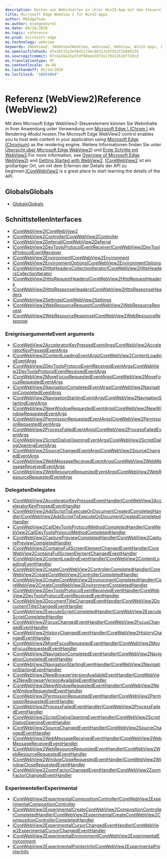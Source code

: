 ```yaml
---
description: Hosten von Webinhalten in ihrer Win32-App mit dem Steuerelement "Microsoft Edge WebView 2"
title: Microsoft Edge WebView 2 für Win32-apps
author: MSEdgeTeam
ms.author: msedgedevrel
ms.date: 04/20/2020
ms.topic: reference
ms.prod: microsoft-edge
ms.technology: webview
keywords: IWebView2, IWebView2WebView, webview2, WebView, Win32-apps, Win32, Edge, ICoreWebView2, ICoreWebView2Controller, Browser-Steuerelement, Edge-HTML
ms.openlocfilehash: d7e38f25a3e58d21744c8631319f553f2b0962fb
ms.sourcegitcommit: 07cda56425e5fdf90eeb3972e17041261bf720cd
ms.translationtype: MT
ms.contentlocale: de-DE
ms.lasthandoff: 05/14/2020
ms.locfileid: "10654064"
---
```

# <span data-ttu-id="31816-104">Referenz (WebView2)</span><span class="sxs-lookup"><span data-stu-id="31816-104">Reference (WebView2)</span></span>  

<span data-ttu-id="31816-105">Mit dem Microsoft Edge WebView2-Steuerelement können Sie Webinhalte in Ihrer Anwendung unter Verwendung von [Microsoft Edge \ (Chrom \)](https://www.microsoftedgeinsider.com) als Rendering-Modul hosten.</span><span class="sxs-lookup"><span data-stu-id="31816-105">The Microsoft Edge WebView2 control enables you to host web content in your application using [Microsoft Edge \(Chromium\)](https://www.microsoftedgeinsider.com) as the rendering engine.</span></span>  <span data-ttu-id="31816-106">Weitere Informationen finden Sie unter [Übersicht über Microsoft Edge WebView2](../../index.md)) und [Erste Schritte mit WebView2](../../gettingstarted/win32.md).</span><span class="sxs-lookup"><span data-stu-id="31816-106">For more information, see [Overview of Microsoft Edge WebView2](../../index.md)) and [Getting Started with WebView2](../../gettingstarted/win32.md).</span></span>  <span data-ttu-id="31816-107">[ICoreWebView2](0-9-488/ICoreWebView2.md) ist ein großartiger Ort, um mit dem Erlernen der Details der API zu beginnen.</span><span class="sxs-lookup"><span data-stu-id="31816-107">[ICoreWebView2](0-9-488/ICoreWebView2.md) is a great place to start learning the details of the API.</span></span>  

## <span data-ttu-id="31816-108">Globals</span><span class="sxs-lookup"><span data-stu-id="31816-108">Globals</span></span>  

*   [<span data-ttu-id="31816-109">Globals</span><span class="sxs-lookup"><span data-stu-id="31816-109">Globals</span></span>](0-9-430/webview2-idl.md)  

## <span data-ttu-id="31816-110">Schnittstellen</span><span class="sxs-lookup"><span data-stu-id="31816-110">Interfaces</span></span>  
*   [<span data-ttu-id="31816-111">ICoreWebView2</span><span class="sxs-lookup"><span data-stu-id="31816-111">ICoreWebView2</span></span>](0-9-488/icorewebview2.md)
*   [<span data-ttu-id="31816-112">ICoreWebView2Controller</span><span class="sxs-lookup"><span data-stu-id="31816-112">ICoreWebView2Controller</span></span>](0-9-488/icorewebview2controller.md)
*   [<span data-ttu-id="31816-113">ICoreWebView2Deferral</span><span class="sxs-lookup"><span data-stu-id="31816-113">ICoreWebView2Deferral</span></span>](0-9-488/icorewebview2deferral.md)
*   [<span data-ttu-id="31816-114">ICoreWebView2DevToolsProtocolEventReceiver</span><span class="sxs-lookup"><span data-stu-id="31816-114">ICoreWebView2DevToolsProtocolEventReceiver</span></span>](0-9-488/icorewebview2devtoolsprotocoleventreceiver.md)
*   [<span data-ttu-id="31816-115">ICoreWebView2Environment</span><span class="sxs-lookup"><span data-stu-id="31816-115">ICoreWebView2Environment</span></span>](0-9-488/icorewebview2environment.md)
*   [<span data-ttu-id="31816-116">ICoreWebView2EnvironmentOptions</span><span class="sxs-lookup"><span data-stu-id="31816-116">ICoreWebView2EnvironmentOptions</span></span>](0-9-488/icorewebview2environmentoptions.md)
*   [<span data-ttu-id="31816-117">ICoreWebView2HttpHeadersCollectionIterator</span><span class="sxs-lookup"><span data-stu-id="31816-117">ICoreWebView2HttpHeadersCollectionIterator</span></span>](0-9-488/icorewebview2httpheaderscollectioniterator.md)
*   [<span data-ttu-id="31816-118">ICoreWebView2HttpRequestHeaders</span><span class="sxs-lookup"><span data-stu-id="31816-118">ICoreWebView2HttpRequestHeaders</span></span>](0-9-488/icorewebview2httprequestheaders.md)
*   [<span data-ttu-id="31816-119">ICoreWebView2HttpResponseHeaders</span><span class="sxs-lookup"><span data-stu-id="31816-119">ICoreWebView2HttpResponseHeaders</span></span>](0-9-488/icorewebview2httpresponseheaders.md)
*   [<span data-ttu-id="31816-120">ICoreWebView2Settings</span><span class="sxs-lookup"><span data-stu-id="31816-120">ICoreWebView2Settings</span></span>](0-9-488/icorewebview2settings.md)
*   [<span data-ttu-id="31816-121">ICoreWebView2WebResourceRequest</span><span class="sxs-lookup"><span data-stu-id="31816-121">ICoreWebView2WebResourceRequest</span></span>](0-9-488/icorewebview2webresourcerequest.md)
*   [<span data-ttu-id="31816-122">ICoreWebView2WebResourceResponse</span><span class="sxs-lookup"><span data-stu-id="31816-122">ICoreWebView2WebResourceResponse</span></span>](0-9-488/icorewebview2webresourceresponse.md)

### <span data-ttu-id="31816-123">Ereignisargumente</span><span class="sxs-lookup"><span data-stu-id="31816-123">Event arguments</span></span>

*   [<span data-ttu-id="31816-124">ICoreWebView2AcceleratorKeyPressedEventArgs</span><span class="sxs-lookup"><span data-stu-id="31816-124">ICoreWebView2AcceleratorKeyPressedEventArgs</span></span>](0-9-488/icorewebview2acceleratorkeypressedeventargs.md)
*   [<span data-ttu-id="31816-125">ICoreWebView2ContentLoadingEventArgs</span><span class="sxs-lookup"><span data-stu-id="31816-125">ICoreWebView2ContentLoadingEventArgs</span></span>](0-9-488/icorewebview2contentloadingeventargs.md)
*   [<span data-ttu-id="31816-126">ICoreWebView2DevToolsProtocolEventReceivedEventArgs</span><span class="sxs-lookup"><span data-stu-id="31816-126">ICoreWebView2DevToolsProtocolEventReceivedEventArgs</span></span>](0-9-488/icorewebview2devtoolsprotocoleventreceivedeventargs.md)
*   [<span data-ttu-id="31816-127">ICoreWebView2MoveFocusRequestedEventArgs</span><span class="sxs-lookup"><span data-stu-id="31816-127">ICoreWebView2MoveFocusRequestedEventArgs</span></span>](0-9-488/icorewebview2movefocusrequestedeventargs.md)
*   [<span data-ttu-id="31816-128">ICoreWebView2NavigationCompletedEventArgs</span><span class="sxs-lookup"><span data-stu-id="31816-128">ICoreWebView2NavigationCompletedEventArgs</span></span>](0-9-488/icorewebview2navigationcompletedeventargs.md)
*   [<span data-ttu-id="31816-129">ICoreWebView2NavigationStartingEventArgs</span><span class="sxs-lookup"><span data-stu-id="31816-129">ICoreWebView2NavigationStartingEventArgs</span></span>](0-9-488/icorewebview2navigationstartingeventargs.md)
*   [<span data-ttu-id="31816-130">ICoreWebView2NewWindowRequestedEventArgs</span><span class="sxs-lookup"><span data-stu-id="31816-130">ICoreWebView2NewWindowRequestedEventArgs</span></span>](0-9-488/icorewebview2newwindowrequestedeventargs.md)
*   [<span data-ttu-id="31816-131">ICoreWebView2PermissionRequestedEventArgs</span><span class="sxs-lookup"><span data-stu-id="31816-131">ICoreWebView2PermissionRequestedEventArgs</span></span>](0-9-488/icorewebview2permissionrequestedeventargs.md)
*   [<span data-ttu-id="31816-132">ICoreWebView2ProcessFailedEventArgs</span><span class="sxs-lookup"><span data-stu-id="31816-132">ICoreWebView2ProcessFailedEventArgs</span></span>](0-9-488/icorewebview2processfailedeventargs.md)
*   [<span data-ttu-id="31816-133">ICoreWebView2ScriptDialogOpeningEventArgs</span><span class="sxs-lookup"><span data-stu-id="31816-133">ICoreWebView2ScriptDialogOpeningEventArgs</span></span>](0-9-488/icorewebview2scriptdialogopeningeventargs.md)
*   [<span data-ttu-id="31816-134">ICoreWebView2SourceChangedEventArgs</span><span class="sxs-lookup"><span data-stu-id="31816-134">ICoreWebView2SourceChangedEventArgs</span></span>](0-9-488/icorewebview2sourcechangedeventargs.md)
*   [<span data-ttu-id="31816-135">ICoreWebView2WebMessageReceivedEventArgs</span><span class="sxs-lookup"><span data-stu-id="31816-135">ICoreWebView2WebMessageReceivedEventArgs</span></span>](0-9-488/icorewebview2webmessagereceivedeventargs.md)
*   [<span data-ttu-id="31816-136">ICoreWebView2WebResourceRequestedEventArgs</span><span class="sxs-lookup"><span data-stu-id="31816-136">ICoreWebView2WebResourceRequestedEventArgs</span></span>](0-9-488/icorewebview2webresourcerequestedeventargs.md)

### <span data-ttu-id="31816-137">Delegaten</span><span class="sxs-lookup"><span data-stu-id="31816-137">Delegates</span></span>

*   [<span data-ttu-id="31816-138">ICoreWebView2AcceleratorKeyPressedEventHandler</span><span class="sxs-lookup"><span data-stu-id="31816-138">ICoreWebView2AcceleratorKeyPressedEventHandler</span></span>](0-9-488/icorewebview2acceleratorkeypressedeventhandler.md)
*   [<span data-ttu-id="31816-139">ICoreWebView2AddScriptToExecuteOnDocumentCreatedCompletedHandler</span><span class="sxs-lookup"><span data-stu-id="31816-139">ICoreWebView2AddScriptToExecuteOnDocumentCreatedCompletedHandler</span></span>](0-9-488/icorewebview2addscripttoexecuteondocumentcreatedcompletedhandler.md)
*   [<span data-ttu-id="31816-140">ICoreWebView2CallDevToolsProtocolMethodCompletedHandler</span><span class="sxs-lookup"><span data-stu-id="31816-140">ICoreWebView2CallDevToolsProtocolMethodCompletedHandler</span></span>](0-9-488/icorewebview2calldevtoolsprotocolmethodcompletedhandler.md)
*   [<span data-ttu-id="31816-141">ICoreWebView2CapturePreviewCompletedHandler</span><span class="sxs-lookup"><span data-stu-id="31816-141">ICoreWebView2CapturePreviewCompletedHandler</span></span>](0-9-488/icorewebview2capturepreviewcompletedhandler.md)
*   [<span data-ttu-id="31816-142">ICoreWebView2ContainsFullScreenElementChangedEventHandler</span><span class="sxs-lookup"><span data-stu-id="31816-142">ICoreWebView2ContainsFullScreenElementChangedEventHandler</span></span>](0-9-488/icorewebview2containsfullscreenelementchangedeventhandler.md)
*   [<span data-ttu-id="31816-143">ICoreWebView2ContentLoadingEventHandler</span><span class="sxs-lookup"><span data-stu-id="31816-143">ICoreWebView2ContentLoadingEventHandler</span></span>](0-9-488/icorewebview2contentloadingeventhandler.md)
*   [<span data-ttu-id="31816-144">ICoreWebView2CreateCoreWebView2ControllerCompletedHandler</span><span class="sxs-lookup"><span data-stu-id="31816-144">ICoreWebView2CreateCoreWebView2ControllerCompletedHandler</span></span>](0-9-488/icorewebview2createcorewebview2controllercompletedhandler.md)
*   [<span data-ttu-id="31816-145">ICoreWebView2CreateCoreWebView2EnvironmentCompletedHandler</span><span class="sxs-lookup"><span data-stu-id="31816-145">ICoreWebView2CreateCoreWebView2EnvironmentCompletedHandler</span></span>](0-9-488/icorewebview2createcorewebview2environmentcompletedhandler.md)
*   [<span data-ttu-id="31816-146">ICoreWebView2DevToolsProtocolEventReceivedEventHandler</span><span class="sxs-lookup"><span data-stu-id="31816-146">ICoreWebView2DevToolsProtocolEventReceivedEventHandler</span></span>](0-9-488/icorewebview2devtoolsprotocoleventreceivedeventhandler.md)
*   [<span data-ttu-id="31816-147">ICoreWebView2DocumentTitleChangedEventHandler</span><span class="sxs-lookup"><span data-stu-id="31816-147">ICoreWebView2DocumentTitleChangedEventHandler</span></span>](0-9-488/icorewebview2documenttitlechangedeventhandler.md)
*   [<span data-ttu-id="31816-148">ICoreWebView2ExecuteScriptCompletedHandler</span><span class="sxs-lookup"><span data-stu-id="31816-148">ICoreWebView2ExecuteScriptCompletedHandler</span></span>](0-9-488/icorewebview2executescriptcompletedhandler.md)
*   [<span data-ttu-id="31816-149">ICoreWebView2FocusChangedEventHandler</span><span class="sxs-lookup"><span data-stu-id="31816-149">ICoreWebView2FocusChangedEventHandler</span></span>](0-9-488/icorewebview2focuschangedeventhandler.md)
*   [<span data-ttu-id="31816-150">ICoreWebView2HistoryChangedEventHandler</span><span class="sxs-lookup"><span data-stu-id="31816-150">ICoreWebView2HistoryChangedEventHandler</span></span>](0-9-488/icorewebview2historychangedeventhandler.md)
*   [<span data-ttu-id="31816-151">ICoreWebView2MoveFocusRequestedEventHandler</span><span class="sxs-lookup"><span data-stu-id="31816-151">ICoreWebView2MoveFocusRequestedEventHandler</span></span>](0-9-488/icorewebview2movefocusrequestedeventhandler.md)
*   [<span data-ttu-id="31816-152">ICoreWebView2NavigationCompletedEventHandler</span><span class="sxs-lookup"><span data-stu-id="31816-152">ICoreWebView2NavigationCompletedEventHandler</span></span>](0-9-488/icorewebview2navigationcompletedeventhandler.md)
*   [<span data-ttu-id="31816-153">ICoreWebView2NavigationStartingEventHandler</span><span class="sxs-lookup"><span data-stu-id="31816-153">ICoreWebView2NavigationStartingEventHandler</span></span>](0-9-488/icorewebview2navigationstartingeventhandler.md)
*   [<span data-ttu-id="31816-154">ICoreWebView2NewBrowserVersionAvailableEventHandler</span><span class="sxs-lookup"><span data-stu-id="31816-154">ICoreWebView2NewBrowserVersionAvailableEventHandler</span></span>](0-9-488/icorewebview2newbrowserversionavailableeventhandler.md)
*   [<span data-ttu-id="31816-155">ICoreWebView2NewWindowRequestedEventHandler</span><span class="sxs-lookup"><span data-stu-id="31816-155">ICoreWebView2NewWindowRequestedEventHandler</span></span>](0-9-488/icorewebview2newwindowrequestedeventhandler.md)
*   [<span data-ttu-id="31816-156">ICoreWebView2PermissionRequestedEventHandler</span><span class="sxs-lookup"><span data-stu-id="31816-156">ICoreWebView2PermissionRequestedEventHandler</span></span>](0-9-488/icorewebview2permissionrequestedeventhandler.md)
*   [<span data-ttu-id="31816-157">ICoreWebView2ProcessFailedEventHandler</span><span class="sxs-lookup"><span data-stu-id="31816-157">ICoreWebView2ProcessFailedEventHandler</span></span>](0-9-488/icorewebview2processfailedeventhandler.md)
*   [<span data-ttu-id="31816-158">ICoreWebView2ScriptDialogOpeningEventHandler</span><span class="sxs-lookup"><span data-stu-id="31816-158">ICoreWebView2ScriptDialogOpeningEventHandler</span></span>](0-9-488/icorewebview2scriptdialogopeningeventhandler.md)
*   [<span data-ttu-id="31816-159">ICoreWebView2SourceChangedEventHandler</span><span class="sxs-lookup"><span data-stu-id="31816-159">ICoreWebView2SourceChangedEventHandler</span></span>](0-9-488/icorewebview2sourcechangedeventhandler.md)
*   [<span data-ttu-id="31816-160">ICoreWebView2WebMessageReceivedEventHandler</span><span class="sxs-lookup"><span data-stu-id="31816-160">ICoreWebView2WebMessageReceivedEventHandler</span></span>](0-9-488/icorewebview2webmessagereceivedeventhandler.md)
*   [<span data-ttu-id="31816-161">ICoreWebView2WebResourceRequestedEventHandler</span><span class="sxs-lookup"><span data-stu-id="31816-161">ICoreWebView2WebResourceRequestedEventHandler</span></span>](0-9-488/icorewebview2webresourcerequestedeventhandler.md)
*   [<span data-ttu-id="31816-162">ICoreWebView2WindowCloseRequestedEventHandler</span><span class="sxs-lookup"><span data-stu-id="31816-162">ICoreWebView2WindowCloseRequestedEventHandler</span></span>](0-9-488/icorewebview2windowcloserequestedeventhandler.md)
*   [<span data-ttu-id="31816-163">ICoreWebView2ZoomFactorChangedEventHandler</span><span class="sxs-lookup"><span data-stu-id="31816-163">ICoreWebView2ZoomFactorChangedEventHandler</span></span>](0-9-488/icorewebview2zoomfactorchangedeventhandler.md)

### <span data-ttu-id="31816-164">Experimenteller</span><span class="sxs-lookup"><span data-stu-id="31816-164">Experimental</span></span>

*   [<span data-ttu-id="31816-165">ICoreWebView2ExperimentalCompositionController</span><span class="sxs-lookup"><span data-stu-id="31816-165">ICoreWebView2ExperimentalCompositionController</span></span>](0-9-488/icorewebview2experimentalcompositioncontroller.md)
*   [<span data-ttu-id="31816-166">ICoreWebView2ExperimentalCreateCoreWebView2CompositionControllerCompletedHandler</span><span class="sxs-lookup"><span data-stu-id="31816-166">ICoreWebView2ExperimentalCreateCoreWebView2CompositionControllerCompletedHandler</span></span>](0-9-488/icorewebview2experimentalcreatecorewebview2compositioncontrollercompletedhandler.md)
*   [<span data-ttu-id="31816-167">ICoreWebView2ExperimentalCursorChangedEventHandler</span><span class="sxs-lookup"><span data-stu-id="31816-167">ICoreWebView2ExperimentalCursorChangedEventHandler</span></span>](0-9-488/icorewebview2experimentalcursorchangedeventhandler.md)
*   [<span data-ttu-id="31816-168">ICoreWebView2ExperimentalEnvironment</span><span class="sxs-lookup"><span data-stu-id="31816-168">ICoreWebView2ExperimentalEnvironment</span></span>](0-9-488/icorewebview2experimentalenvironment.md)
*   [<span data-ttu-id="31816-169">ICoreWebView2ExperimentalPointerInfo</span><span class="sxs-lookup"><span data-stu-id="31816-169">ICoreWebView2ExperimentalPointerInfo</span></span>](0-9-488/icorewebview2experimentalpointerinfo.md)
